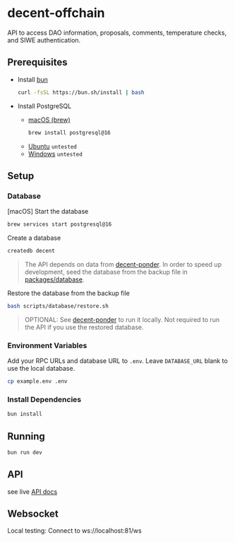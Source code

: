 # decent-offchain

API to access DAO information, proposals, comments, temperature checks, and SIWE authentication.

## Prerequisites

- Install [bun](https://bun.sh/docs/installation)

  ```bash
  curl -fsSL https://bun.sh/install | bash
  ```

- Install PostgreSQL
  - [macOS (brew)](https://formulae.brew.sh/formula/postgresql@16)
    ```bash
    brew install postgresql@16
    ```
  - [Ubuntu](https://www.postgresql.org/download/linux/ubuntu/) `untested`
  - [Windows](https://www.postgresql.org/download/windows/) `untested`

## Setup

### Database

[macOS]
Start the database

```bash
brew services start postgresql@16
```

Create a database

```bash
createdb decent
```

> The API depends on data from [decent-ponder](../decent-ponder). In order to speed up development, seed the database from the backup file in [packages/database](../database).

Restore the database from the backup file

```bash
bash scripts/database/restore.sh
```

> OPTIONAL: See [decent-ponder](../decent-ponder/README.md) to run it locally. Not required to run the API if you use the restored database.

### Environment Variables

Add your RPC URLs and database URL to `.env`. Leave `DATABASE_URL` blank to use the local database.

```bash
cp example.env .env
```

### Install Dependencies

```bash
bun install
```

## Running

```bash
bun run dev
```

## API

see live [API docs](https://decent-offchain.up.railway.app/docs)

## Websocket

Local testing: Connect to ws://localhost:81/ws

